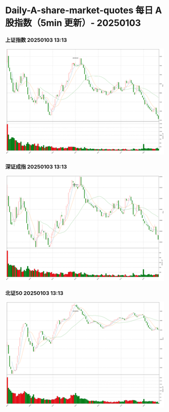
# Daily-A-share-market-quotes 每日 A 股指数（5min 更新）- 20250103

### 上证指数 20250103 13:13
![](./fig/2025/1/20250103-sh000001.png)

### 深证成指 20250103 13:13
![](./fig/2025/1/20250103-sz399001.png)

### 北证50 20250103 13:13
![](./fig/2025/1/20250103-bj899050.png)
